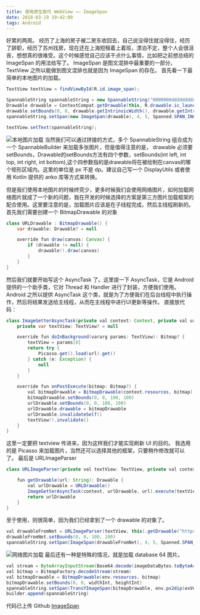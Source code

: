```yaml
---
title: 使用原生取代 WebView —— ImageSpan
date: 2018-03-19 19:42:09
tags: Android
---
```

好累的两周。
经历了上海的房子被二房东收回去，自己说没得住就没得住，经历了辞职，经历了苏州找房，现在还在上海短租着上着班，漂泊不定，整个人会很沮丧，想想真的很难受。这个时候感觉自己应该干点什么事情，比如把之前想总结的 ImageSpan 的用法给写了。
ImageSpan 是图文混排中最重要的一部分，TextView 之所以能做到图文混排也就是因为 ImageSpan 的存在。
首先看一下最简单的本地图片的加载。
```Java
TextView textView = findViewById(R.id.image_span);

SpannableString spannableString = new SpannableString("0000000ddddddddd");
Drawable drawable = ContextCompat.getDrawable(this, R.drawable.ic_launcher_foreground);
drawable.setBounds(0, 0, drawable.getIntrinsicWidth(), drawable.getIntrinsicHeight());
spannableString.setSpan(new ImageSpan(drawable), 4, 5, Spanned.SPAN_INCLUSIVE_EXCLUSIVE);

textView.setText(spannableString);
```
![本地图片加载](https://ws1.sinaimg.cn/large/af31670dgy1fpieygy22nj20ii0y4jso.jpg)
当然我们可以通过拼接的方式，多个 SpannableString 组合成为一个 SpannableBuilder 来加载多张图片，但是值得注意的是， drawable 必须要 setBounds，Drawable的setBounds方法有四个参数，setBounds(int left, int top, int right, int bottom),这个四参数指的是drawable将在被绘制在canvas的哪个矩形区域内。这里的单位是 px 不是 dp。建议自己写一个 DisplayUtils 或者使用 Kotlin 提供的 anko 库等方式来转换。

但是我们使用本地图片的时候终究少，更多时候我们会使用网络图片，如何加载网络图片就成了一个新的问题，我在开发的时候选择的方案是第三方图片加载框架的配合使用。这里要注意的是，加载图片应该是在子线程完成，然后主线程刷新的。
首先我们需要创建一个 BitmapDrawable 的对象
```Java
class URLDrawable : BitmapDrawable() {
    var drawable: Drawable? = null

    override fun draw(canvas: Canvas) {
        if (drawable != null) {
            drawable!!.draw(canvas)
        }
    }
}
```
然后我们就要开始写这个 AsyncTask 了。这里提一下 AsyncTask，它是 Android 提供的一个助手类，它对 Thread 和 Handler 进行了封装，方便我们使用。Android 之所以提供 AsyncTask 这个类，就是为了方便我们在后台线程中执行操作，然后将结果发送给主线程，从而在主线程中进行UI更新等操作。
直接放代码：
```Java
class ImageGetterAsyncTask(private val context: Context, private val urlDrawable: URLDrawable, val url: String) : AsyncTask<TextView, Void, Bitmap?>() {
    private var textView: TextView? = null

    override fun doInBackground(vararg params: TextView): Bitmap? {
        textView = params[0]
        return try {
            Picasso.get().load(url).get()
        } catch (e: Exception) {
            null
        }
    }

    override fun onPostExecute(bitmap: Bitmap?) {
        val bitmapDrawable = BitmapDrawable(context.resources, bitmap)
        bitmapDrawable.setBounds(0, 0, 100, 100)
        urlDrawable.setBounds(0, 0, 100, 100)
        urlDrawable.drawable = bitmapDrawable
        urlDrawable.invalidateSelf()
        textView!!.invalidate()
    }
}
```
这里一定要把 textview 传进来，因为这样我们才能实现刷新 UI 的目的。
我选用的是 Picasso 来加载图片，当然还可以选择其他的框架，只要稍作修改就可以了。
最后是 URLImageParser
```Java
class URLImageParser(private val textView: TextView, private val context: Context) {

    fun getDrawable(url: String): Drawable {
        val urlDrawable = URLDrawable()
        ImageGetterAsyncTask(context, urlDrawable, url).execute(textView)
        return urlDrawable
    }
}
```
至于使用，则很简单，因为我们已经拿到了一个 drawable 的对象了。
```Java
val drawableFromNet = URLImageParser(textView, this).getDrawable("https://www.baidu.com/img/bd_logo1.png")
drawableFromNet.setBounds(0, 0, 100, 100)
spannableString.setSpan(ImageSpan(drawableFromNet), 4, 5, Spanned.SPAN_INCLUSIVE_EXCLUSIVE)
```
![网络图片加载](https://ws1.sinaimg.cn/large/af31670dgy1fpiezr5gfrj20ii0y4gmu.jpg)
最后还有一种是特殊的情况，就是加载 database 64 图片。
```Java
val stream = ByteArrayInputStream(Base64.decode(imageDataBytes.toByteArray(), Base64.DEFAULT))
val bitmap = BitmapFactory.decodeStream(stream)
val bitmapDrawable = BitmapDrawable(env.resources, bitmap)
bitmapDrawable.setBounds(0, 0, widthInt, heightInt)
spannableString.setSpan(TransYImageSpan(bitmapDrawable, env.px2dip(exVerticalAlign.toInt())), 0, spannableString.length, Spanned.SPAN_EXCLUSIVE_EXCLUSIVE)
builder.append(spannableString)
```
代码已上传 Github [ImageSpan](https://github.com/ZhuYilin10/ImageSpan)
